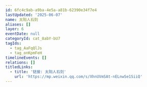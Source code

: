```yaml
---
id: 6fc4c9ab-a9ba-4e5a-a81b-62390e34f7e4
lastUpdated: '2025-06-07'
name: 太阳人石刻
aliases: []
layer: 6
eventDate: null
categoryId: cat_8abY-bU7
tagIds:
  - tag_AaFqQlJs
  - tag_onKpmFeH
timelineEvents: []
relations: []
titledLinks:
  - title: '链接: 太阳人石刻'
    url: 'https://mp.weixin.qq.com/s/XhnUVmSAt-nELnwSe1SiiQ'
---
```


